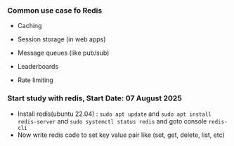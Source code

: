 ### Common use case fo Redis
- Caching

- Session storage (in web apps)

- Message queues (like pub/sub)

- Leaderboards

- Rate limiting

### Start study with redis, Start Date: 07 August 2025
- Install redis(ubuntu 22.04) : `sudo apt update` and `sudo apt install redis-server` and `sudo systemctl status redis` and goto console `redis-cli`
- Now write redis code to set key value pair like (set, get, delete, list, etc)
